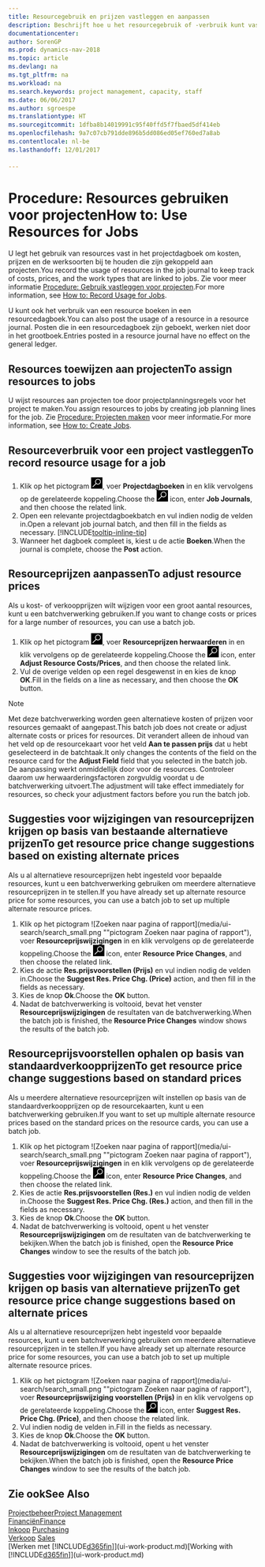 ```yaml
---
title: Resourcegebruik en prijzen vastleggen en aanpassen
description: Beschrijft hoe u het resourcegebruik of -verbruik kunt vastleggen dat is gekoppeld aan een project, om kosten, prijzen en werksoorten bij te houden en te beheren.
documentationcenter: 
author: SorenGP
ms.prod: dynamics-nav-2018
ms.topic: article
ms.devlang: na
ms.tgt_pltfrm: na
ms.workload: na
ms.search.keywords: project management, capacity, staff
ms.date: 06/06/2017
ms.author: sgroespe
ms.translationtype: HT
ms.sourcegitcommit: 1dfba8b14019991c95f40ffd5f7fbaed5df414eb
ms.openlocfilehash: 9a7c07cb791dde896b5dd086ed05ef760ed7a8ab
ms.contentlocale: nl-be
ms.lasthandoff: 12/01/2017

---
```

# <a name="how-to-use-resources-for-jobs"></a><span data-ttu-id="16599-103">Procedure: Resources gebruiken voor projecten</span><span class="sxs-lookup"><span data-stu-id="16599-103">How to: Use Resources for Jobs</span></span>
<span data-ttu-id="16599-104">U legt het gebruik van resources vast in het projectdagboek om kosten, prijzen en de werksoorten bij te houden die zijn gekoppeld aan projecten.</span><span class="sxs-lookup"><span data-stu-id="16599-104">You record the usage of resources in the job journal to keep track of costs, prices, and the work types that are linked to jobs.</span></span> <span data-ttu-id="16599-105">Zie voor meer informatie [Procedure: Gebruik vastleggen voor projecten](projects-how-record-job-usage.md).</span><span class="sxs-lookup"><span data-stu-id="16599-105">For more information, see [How to: Record Usage for Jobs](projects-how-record-job-usage.md).</span></span>

<span data-ttu-id="16599-106">U kunt ook het verbruik van een resource boeken in een resourcedagboek.</span><span class="sxs-lookup"><span data-stu-id="16599-106">You can also post the usage of a resource in a resource journal.</span></span> <span data-ttu-id="16599-107">Posten die in een resourcedagboek zijn geboekt, werken niet door in het grootboek.</span><span class="sxs-lookup"><span data-stu-id="16599-107">Entries posted in a resource journal have no effect on the general ledger.</span></span>

## <a name="to-assign-resources-to-jobs"></a><span data-ttu-id="16599-108">Resources toewijzen aan projecten</span><span class="sxs-lookup"><span data-stu-id="16599-108">To assign resources to jobs</span></span>
<span data-ttu-id="16599-109">U wijst resources aan projecten toe door projectplanningsregels voor het project te maken.</span><span class="sxs-lookup"><span data-stu-id="16599-109">You assign resources to jobs by creating job planning lines for the job.</span></span> <span data-ttu-id="16599-110">Zie [Procedure: Projecten maken](projects-how-create-jobs.md) voor meer informatie.</span><span class="sxs-lookup"><span data-stu-id="16599-110">For more information, see [How to: Create Jobs](projects-how-create-jobs.md).</span></span>

## <a name="to-record-resource-usage-for-a-job"></a><span data-ttu-id="16599-111">Resourceverbruik voor een project vastleggen</span><span class="sxs-lookup"><span data-stu-id="16599-111">To record resource usage for a job</span></span>
1. <span data-ttu-id="16599-112">Klik op het pictogram ![Zoeken naar pagina of rapport](media/ui-search/search_small.png "pictogram Zoeken naar pagina of rapport"), voer **Projectdagboeken** in en klik vervolgens op de gerelateerde koppeling.</span><span class="sxs-lookup"><span data-stu-id="16599-112">Choose the ![Search for Page or Report](media/ui-search/search_small.png "Search for Page or Report icon") icon, enter **Job Journals**, and then choose the related link.</span></span>
2. <span data-ttu-id="16599-113">Open een relevante projectdagboekbatch en vul indien nodig de velden in.</span><span class="sxs-lookup"><span data-stu-id="16599-113">Open a relevant job journal batch, and then fill in the fields as necessary.</span></span> [!INCLUDE[tooltip-inline-tip](includes/tooltip-inline-tip_md.md)]
3. <span data-ttu-id="16599-114">Wanneer het dagboek compleet is, kiest u de actie **Boeken**.</span><span class="sxs-lookup"><span data-stu-id="16599-114">When the journal is complete, choose the **Post** action.</span></span>

## <a name="to-adjust-resource-prices"></a><span data-ttu-id="16599-115">Resourceprijzen aanpassen</span><span class="sxs-lookup"><span data-stu-id="16599-115">To adjust resource prices</span></span>
<span data-ttu-id="16599-116">Als u kost- of verkoopprijzen wilt wijzigen voor een groot aantal resources, kunt u een batchverwerking gebruiken.</span><span class="sxs-lookup"><span data-stu-id="16599-116">If you want to change costs or prices for a large number of resources, you can use a batch job.</span></span>  

1. <span data-ttu-id="16599-117">Klik op het pictogram ![Zoeken naar pagina of rapport](media/ui-search/search_small.png "pictogram Zoeken naar pagina of rapport"), voer **Resourceprijzen herwaarderen** in en klik vervolgens op de gerelateerde koppeling.</span><span class="sxs-lookup"><span data-stu-id="16599-117">Choose the ![Search for Page or Report](media/ui-search/search_small.png "Search for Page or Report icon") icon, enter **Adjust Resource Costs/Prices**, and then choose the related link.</span></span>
2. <span data-ttu-id="16599-118">Vul de overige velden op een regel desgewenst in en kies de knop **OK**.</span><span class="sxs-lookup"><span data-stu-id="16599-118">Fill in the fields on a line as necessary, and then choose the **OK** button.</span></span>

> [!NOTE]  
>   <span data-ttu-id="16599-119">Met deze batchverwerking worden geen alternatieve kosten of prijzen voor resources gemaakt of aangepast.</span><span class="sxs-lookup"><span data-stu-id="16599-119">This batch job does not create or adjust alternate costs or prices for resources.</span></span> <span data-ttu-id="16599-120">Dit verandert alleen de inhoud van het veld op de resourcekaart voor het veld **Aan te passen prijs** dat u hebt geselecteerd in de batchtaak.</span><span class="sxs-lookup"><span data-stu-id="16599-120">It only changes the contents of the field on the resource card for the **Adjust Field** field that you selected in the batch job.</span></span> <span data-ttu-id="16599-121">De aanpassing werkt onmiddellijk door voor de resources. Controleer daarom uw herwaarderingsfactoren zorgvuldig voordat u de batchverwerking uitvoert.</span><span class="sxs-lookup"><span data-stu-id="16599-121">The adjustment will take effect immediately for resources, so check your adjustment factors before you run the batch job.</span></span>

## <a name="to-get-resource-price-change-suggestions-based-on-existing-alternate-prices"></a><span data-ttu-id="16599-122">Suggesties voor wijzigingen van resourceprijzen krijgen op basis van bestaande alternatieve prijzen</span><span class="sxs-lookup"><span data-stu-id="16599-122">To get resource price change suggestions based on existing alternate prices</span></span>
<span data-ttu-id="16599-123">Als u al alternatieve resourceprijzen hebt ingesteld voor bepaalde resources, kunt u een batchverwerking gebruiken om meerdere alternatieve resourceprijzen in te stellen.</span><span class="sxs-lookup"><span data-stu-id="16599-123">If you have already set up alternate resource price for some resources, you can use a batch job to set up multiple alternate resource prices.</span></span>

1. <span data-ttu-id="16599-124">Klik op het pictogram ![Zoeken naar pagina of rapport](media/ui-search/search_small.png ""pictogram Zoeken naar pagina of rapport"), voer **Resourceprijswijzigingen** in en klik vervolgens op de gerelateerde koppeling.</span><span class="sxs-lookup"><span data-stu-id="16599-124">Choose the ![Search for Page or Report](media/ui-search/search_small.png "Search for Page or Report icon") icon, enter **Resource Price Changes**, and then choose the related link.</span></span>
2. <span data-ttu-id="16599-125">Kies de actie **Res.prijsvoorstellen (Prijs)** en vul indien nodig de velden in.</span><span class="sxs-lookup"><span data-stu-id="16599-125">Choose the **Suggest Res. Price Chg. (Price)** action, and then fill in the fields as necessary.</span></span>
3. <span data-ttu-id="16599-126">Kies de knop **Ok**.</span><span class="sxs-lookup"><span data-stu-id="16599-126">Choose the **OK** button.</span></span>  
4. <span data-ttu-id="16599-127">Nadat de batchverwerking is voltooid, bevat het venster **Resourceprijswijzigingen** de resultaten van de batchverwerking.</span><span class="sxs-lookup"><span data-stu-id="16599-127">When the batch job is finished, the **Resource Price Changes** window shows the results of the batch job.</span></span>

## <a name="to-get-resource-price-change-suggestions-based-on-standard-prices"></a><span data-ttu-id="16599-128">Resourceprijsvoorstellen ophalen op basis van standaardverkoopprijzen</span><span class="sxs-lookup"><span data-stu-id="16599-128">To get resource price change suggestions based on standard prices</span></span>
<span data-ttu-id="16599-129">Als u meerdere alternatieve resourceprijzen wilt instellen op basis van de standaardverkoopprijzen op de resourcekaarten, kunt u een batchverwerking gebruiken.</span><span class="sxs-lookup"><span data-stu-id="16599-129">If you want to set up multiple alternate resource prices based on the standard prices on the resource cards, you can use a batch job.</span></span>  

1. <span data-ttu-id="16599-130">Klik op het pictogram ![Zoeken naar pagina of rapport](media/ui-search/search_small.png ""pictogram Zoeken naar pagina of rapport"), voer **Resourceprijswijzigingen** in en klik vervolgens op de gerelateerde koppeling.</span><span class="sxs-lookup"><span data-stu-id="16599-130">Choose the ![Search for Page or Report](media/ui-search/search_small.png "Search for Page or Report icon") icon, enter **Resource Price Changes**, and then choose the related link.</span></span>
2. <span data-ttu-id="16599-131">Kies de actie **Res.prijsvoorstellen (Res.)** en vul indien nodig de velden in.</span><span class="sxs-lookup"><span data-stu-id="16599-131">Choose the **Suggest Res. Price Chg. (Res.)** action, and then fill in the fields as necessary.</span></span>  
3. <span data-ttu-id="16599-132">Kies de knop **Ok**.</span><span class="sxs-lookup"><span data-stu-id="16599-132">Choose the **OK** button.</span></span>  
4. <span data-ttu-id="16599-133">Nadat de batchverwerking is voltooid, opent u het venster **Resourceprijswijzigingen** om de resultaten van de batchverwerking te bekijken.</span><span class="sxs-lookup"><span data-stu-id="16599-133">When the batch job is finished, open the **Resource Price Changes** window to see the results of the batch job.</span></span>

## <a name="to-get-resource-price-change-suggestions-based-on-alternate-prices"></a><span data-ttu-id="16599-134">Suggesties voor wijzigingen van resourceprijzen krijgen op basis van alternatieve prijzen</span><span class="sxs-lookup"><span data-stu-id="16599-134">To get resource price change suggestions based on alternate prices</span></span>
<span data-ttu-id="16599-135">Als u al alternatieve resourceprijzen hebt ingesteld voor bepaalde resources, kunt u een batchverwerking gebruiken om meerdere alternatieve resourceprijzen in te stellen.</span><span class="sxs-lookup"><span data-stu-id="16599-135">If you have already set up alternate resource price for some resources, you can use a batch job to set up multiple alternate resource prices.</span></span>

1. <span data-ttu-id="16599-136">Klik op het pictogram ![Zoeken naar pagina of rapport](media/ui-search/search_small.png ""pictogram Zoeken naar pagina of rapport"), voer **Resourceprijswijziging voorstellen (Prijs)** in en klik vervolgens op de gerelateerde koppeling.</span><span class="sxs-lookup"><span data-stu-id="16599-136">Choose the ![Search for Page or Report](media/ui-search/search_small.png "Search for Page or Report icon") icon, enter **Suggest Res. Price Chg. (Price)**, and then choose the related link.</span></span>  
2. <span data-ttu-id="16599-137">Vul indien nodig de velden in.</span><span class="sxs-lookup"><span data-stu-id="16599-137">Fill in the fields as necessary.</span></span>
3. <span data-ttu-id="16599-138">Kies de knop **Ok**.</span><span class="sxs-lookup"><span data-stu-id="16599-138">Choose the **OK** button.</span></span>  
4. <span data-ttu-id="16599-139">Nadat de batchverwerking is voltooid, opent u het venster **Resourceprijswijzigingen** om de resultaten van de batchverwerking te bekijken.</span><span class="sxs-lookup"><span data-stu-id="16599-139">When the batch job is finished, open the **Resource Price Changes** window to see the results of the batch job.</span></span>

## <a name="see-also"></a><span data-ttu-id="16599-140">Zie ook</span><span class="sxs-lookup"><span data-stu-id="16599-140">See Also</span></span>
[<span data-ttu-id="16599-141">Projectbeheer</span><span class="sxs-lookup"><span data-stu-id="16599-141">Project Management</span></span>](projects-manage-projects.md)  
[<span data-ttu-id="16599-142">Financiën</span><span class="sxs-lookup"><span data-stu-id="16599-142">Finance</span></span>](finance.md)  
<span data-ttu-id="16599-143">[Inkoop](purchasing-manage-purchasing.md)       </span><span class="sxs-lookup"><span data-stu-id="16599-143">[Purchasing](purchasing-manage-purchasing.md)       </span></span>  
<span data-ttu-id="16599-144">[Verkoop](sales-manage-sales.md)   </span><span class="sxs-lookup"><span data-stu-id="16599-144">[Sales](sales-manage-sales.md)   </span></span>  
<span data-ttu-id="16599-145">[Werken met [!INCLUDE[d365fin](includes/d365fin_md.md)]](ui-work-product.md)</span><span class="sxs-lookup"><span data-stu-id="16599-145">[Working with [!INCLUDE[d365fin](includes/d365fin_md.md)]](ui-work-product.md)</span></span>  

